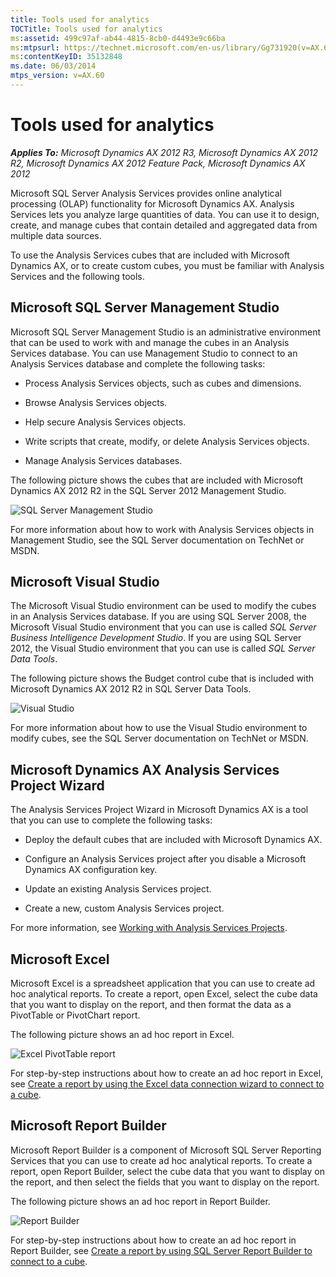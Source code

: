 ```yaml
---
title: Tools used for analytics
TOCTitle: Tools used for analytics
ms:assetid: 499c97af-ab44-4815-8cb0-d4493e9c66ba
ms:mtpsurl: https://technet.microsoft.com/en-us/library/Gg731920(v=AX.60)
ms:contentKeyID: 35132848
ms.date: 06/03/2014
mtps_version: v=AX.60
---
```


# Tools used for analytics 


_**Applies To:** Microsoft Dynamics AX 2012 R3, Microsoft Dynamics AX 2012 R2, Microsoft Dynamics AX 2012 Feature Pack, Microsoft Dynamics AX 2012_

Microsoft SQL Server Analysis Services provides online analytical processing (OLAP) functionality for Microsoft Dynamics AX. Analysis Services lets you analyze large quantities of data. You can use it to design, create, and manage cubes that contain detailed and aggregated data from multiple data sources.

To use the Analysis Services cubes that are included with Microsoft Dynamics AX, or to create custom cubes, you must be familiar with Analysis Services and the following tools.

## Microsoft SQL Server Management Studio

Microsoft SQL Server Management Studio is an administrative environment that can be used to work with and manage the cubes in an Analysis Services database. You can use Management Studio to connect to an Analysis Services database and complete the following tasks:

  - Process Analysis Services objects, such as cubes and dimensions.

  - Browse Analysis Services objects.

  - Help secure Analysis Services objects.

  - Write scripts that create, modify, or delete Analysis Services objects.

  - Manage Analysis Services databases.

The following picture shows the cubes that are included with Microsoft Dynamics AX 2012 R2 in the SQL Server 2012 Management Studio.

![SQL Server Management Studio](images/Gg731920.BI_SQLManagementStudio(AX.60).png "SQL Server Management Studio")

For more information about how to work with Analysis Services objects in Management Studio, see the SQL Server documentation on TechNet or MSDN.

## Microsoft Visual Studio

The Microsoft Visual Studio environment can be used to modify the cubes in an Analysis Services database. If you are using SQL Server 2008, the Microsoft Visual Studio environment that you can use is called *SQL Server Business Intelligence Development Studio*. If you are using SQL Server 2012, the Visual Studio environment that you can use is called *SQL Server Data Tools*.

The following picture shows the Budget control cube that is included with Microsoft Dynamics AX 2012 R2 in SQL Server Data Tools.

![Visual Studio](images/Gg731920.BI_BIDS(AX.60).png "Visual Studio")

For more information about how to use the Visual Studio environment to modify cubes, see the SQL Server documentation on TechNet or MSDN.

## Microsoft Dynamics AX Analysis Services Project Wizard

The Analysis Services Project Wizard in Microsoft Dynamics AX is a tool that you can use to complete the following tasks:

  - Deploy the default cubes that are included with Microsoft Dynamics AX.

  - Configure an Analysis Services project after you disable a Microsoft Dynamics AX configuration key.

  - Update an existing Analysis Services project.

  - Create a new, custom Analysis Services project.

For more information, see [Working with Analysis Services Projects](working-with-analysis-services-projects.md).

## Microsoft Excel

Microsoft Excel is a spreadsheet application that you can use to create ad hoc analytical reports. To create a report, open Excel, select the cube data that you want to display on the report, and then format the data as a PivotTable or PivotChart report.

The following picture shows an ad hoc report in Excel.

![Excel PivotTable report](images/Gg731920.BI_ExcelPivotTable(AX.60).png "Excel PivotTable report")

For step-by-step instructions about how to create an ad hoc report in Excel, see [Create a report by using the Excel data connection wizard to connect to a cube](create-a-report-by-using-the-excel-data-connection-wizard-to-connect-to-a-cube.md).

## Microsoft Report Builder

Microsoft Report Builder is a component of Microsoft SQL Server Reporting Services that you can use to create ad hoc analytical reports. To create a report, open Report Builder, select the cube data that you want to display on the report, and then select the fields that you want to display on the report.

The following picture shows an ad hoc report in Report Builder.

![Report Builder](images/Gg731920.BI_ReportBuilderUsingCube(AX.60).png "Report Builder")

For step-by-step instructions about how to create an ad hoc report in Report Builder, see [Create a report by using SQL Server Report Builder to connect to a cube](create-a-report-by-using-sql-server-report-builder-to-connect-to-a-cube.md).

  


